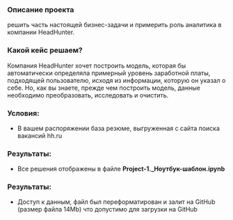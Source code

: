 ### Описание проекта    
решить часть настоящей бизнес-задачи и примерить роль аналитика в компании HeadHunter.

### Какой кейс решаем?    
Компания HeadHunter хочет построить модель, которая бы автоматически определяла примерный уровень заработной платы, подходящей пользователю, исходя из информации, которую он указал о себе. Но, как вы знаете, прежде чем построить модель, данные необходимо преобразовать, исследовать и очистить.

### Условия:
- В вашем распоряжении база резюме, выгруженная с сайта поиска вакансий hh.ru

### Результаты:
- Все решения отображены в файле **Project-1._Ноутбук-шаблон.ipynb**

### Результаты:
- Доступ к данным, файл был переформатирован и залит на GitHub (размер файла 14Mb) что допустимо для загрузки на GitHub